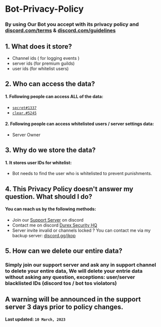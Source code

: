 # Bot-Privacy-Policy

### By using Our Bot you accept with its privacy policy and [discord.com/terms](https://discord.com/terms) & [discord.com/guidelines](https://discord.com/guidelines)

## 1. What does it store?

 - Channel ids ( for logging events )
 - server ids (for premium guilds)
 - user ids (for whitelist users)

## 2. Who can access the data?

 #### 1. Following people can access ALL of the data:
 -  [`secret#1337`](https://discord.com/users/661364730228768788)
 -  [`clear.#5245`](https://discord.com/users/1080218508052402398)

#### 2. Following people can access whitelisted users / server settings data:
- Server Owner


## 3. Why do we store the data?

#### 1. It stores user IDs for whitelist:
- Bot needs to find the user who is whitelisted to prevent punishments.

## 4. This Privacy Policy doesn't answer my question. What should I do?

#### You can reach us by the following methods:
- Join our [Support Server](https://discord.gg/bakchodi) on discord
- Contact me on discord [Durex Security HQ](https://discord.gg/bakchodi)
- Server invite invalid or channels locked ? You can contact me via my backup server: [discord.gg/jkop](https://discord.gg/bakchodi)

## 5. How can we delete our entire data?

### Simply join our support server and ask any in support channel to delete your entire data, We will delete your entrie data without asking any question, exceptions: user/server blacklisted IDs (discord tos / bot tos violators)


## A warning will be announced in the support server 3 days prior to policy changes.
#### **Last updated:**  `10 March, 2023`
